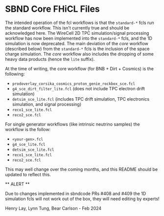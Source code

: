 # SBND Core FHiCL Files

The intended operation of the fcl workflows is that the `standard-*` fcls run the standard workflow. This isn't currently true and should be acknowledged here. The WireCell 2D TPC simulation/signal processing workflow has now been implemented into the `standard-*` fcls, and the 1D simulation is now deprecated. The main deviation of the *core* workflow (described below) from the `standard-*` fcls is the inclusion of the space charge simulation. The *core* workflow also includes the dropping of some heavy data products (hence the `lite` suffix).

At the time of writing, the core workflow (for BNB + Dirt + Cosmics) is the following:

- `prodoverlay_corsika_cosmics_proton_genie_rockbox_sce.fcl`
- `g4_sce_dirt_filter_lite.fcl` (does not include TPC electron drift simulation)
- `detsim_sce_lite.fcl` (includes TPC drift simulation, TPC electronics simulation, and signal processing)
- `reco1_sce_lite.fcl`
- `reco2_sce.fcl`

For single generator workflows (like intrinsic neutrino samples) the workflow is the follow:

- `<your-gen>.fcl`
- `g4_sce_lite.fcl`
- `detsim_sce_lite.fcl`
- `reco1_sce_lite.fcl`
- `reco2_sce.fcl`

This may well change over the coming months, and this README should be updated to reflect this.

** ALERT **

Due to changes implemented in sbndcode PRs #408 and #409 the 1D simulation fcls will not work out of the box, they will need editing by experts!

Henry Lay, Lynn Tung, Bear Carlson - Feb 2024
